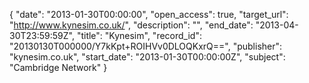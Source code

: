 {
  "date": "2013-01-30T00:00:00", 
  "open_access": true, 
  "target_url": "http://www.kynesim.co.uk/", 
  "description": "", 
  "end_date": "2013-04-30T23:59:59Z", 
  "title": "Kynesim", 
  "record_id": "20130130T000000/Y7kKpt+ROIHVv0DLOQKxrQ==", 
  "publisher": "kynesim.co.uk", 
  "start_date": "2013-01-30T00:00:00Z", 
  "subject": "Cambridge Network"
}


